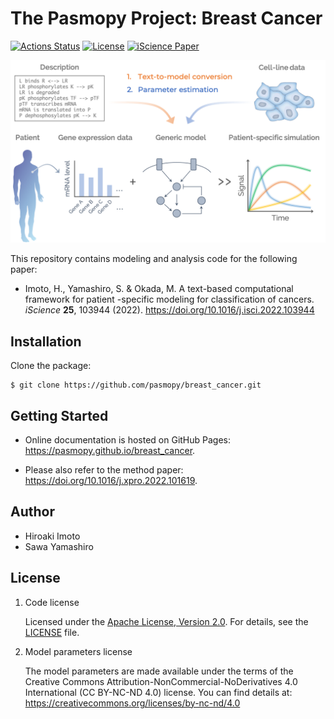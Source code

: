 # The Pasmopy Project: Breast Cancer

[![Actions Status](https://github.com/pasmopy/breast_cancer/workflows/Tests/badge.svg)](https://github.com/pasmopy/breast_cancer/actions)
[![License](https://img.shields.io/badge/License-Apache%202.0-green.svg?logo=apache)](https://opensource.org/licenses/Apache-2.0)
[![iScience Paper](https://img.shields.io/badge/DOI-10.1016%2Fj.isci.2022.103944-blue)](https://doi.org/10.1016/j.isci.2022.103944)

[![overview](https://raw.githubusercontent.com/pasmopy/pasmopy/master/docs/_static/img/overview.png)](https://pasmopy.readthedocs.io)

This repository contains modeling and analysis code for the following paper:

- Imoto, H., Yamashiro, S. & Okada, M. A text-based computational framework for patient -specific modeling for classification of cancers. _iScience_ **25**, 103944 (2022). https://doi.org/10.1016/j.isci.2022.103944

## Installation

Clone the package:

```shell
$ git clone https://github.com/pasmopy/breast_cancer.git
```

## Getting Started

- Online documentation is hosted on GitHub Pages: https://pasmopy.github.io/breast_cancer.

- Please also refer to the method paper: https://doi.org/10.1016/j.xpro.2022.101619.

## Author

- Hiroaki Imoto
- Sawa Yamashiro

## License

1. Code license

   Licensed under the [Apache License, Version 2.0](https://www.apache.org/licenses/LICENSE-2.0). For details, see the [LICENSE](LICENSE) file.

2. Model parameters license

   The model parameters are made available under the terms of the Creative Commons Attribution-NonCommercial-NoDerivatives 4.0 International (CC BY-NC-ND 4.0) license. You can find details at: https://creativecommons.org/licenses/by-nc-nd/4.0
